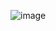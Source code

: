 ![image](https://github.com/AbdelrhmanWalaa/Sprints-Automotive_Software_Bootcamp/assets/44446382/c3d01df2-52c7-495c-93a0-e844161b43d0)
